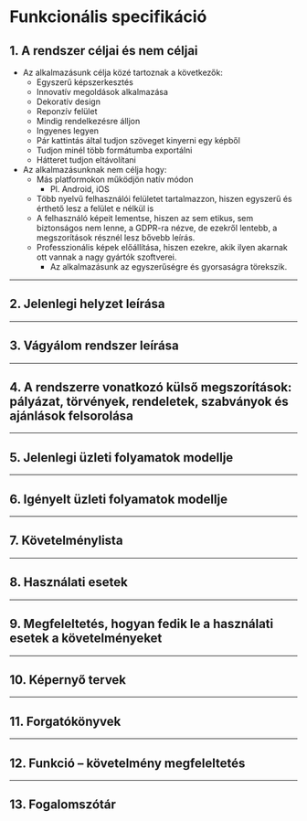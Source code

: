 # **Funkcionális specifikáció**
## 1. A rendszer céljai és nem céljai
* Az alkalmazásunk célja közé tartoznak a következők:
    * Egyszerű képszerkesztés
    * Innovatív megoldások alkalmazása
    * Dekoratív design
    * Reponzív felület
    * Mindig rendelkezésre álljon
    * Ingyenes legyen
    * Pár kattintás által tudjon szöveget kinyerni egy képből
    * Tudjon minél több formátumba exportálni
    * Hátteret tudjon eltávolítani
* Az alkalmazásunknak nem célja hogy:
    * Más platformokon működjön natív módon
        * Pl. Android, iOS
    * Több nyelvű felhasználói felületet tartalmazzon, hiszen egyszerű és érthető lesz a felület e nélkül is
    * A felhasználó képeit lementse, hiszen az sem etikus, sem biztonságos nem lenne, a GDPR-ra nézve, de ezekről lentebb, a megszorítások résznél lesz bővebb leírás.
    * Professzionális képek előállítása, hiszen ezekre, akik ilyen akarnak ott vannak a nagy gyártók szoftverei.
        * Az alkalmazásunk az egyszerűségre és gyorsaságra törekszik.
---
## 2. Jelenlegi helyzet leírása

---
## 3. Vágyálom rendszer leírása

---
## 4. A rendszerre vonatkozó külső megszorítások: pályázat, törvények, rendeletek, szabványok és ajánlások felsorolása

---
## 5. Jelenlegi üzleti folyamatok modellje

---
## 6. Igényelt üzleti folyamatok modellje

---
## 7. Követelménylista

---
## 8. Használati esetek

---
## 9. Megfeleltetés, hogyan fedik le a használati esetek a követelményeket

---
## 10. Képernyő tervek

---
## 11. Forgatókönyvek

---
## 12. Funkció – követelmény megfeleltetés

---
## 13. Fogalomszótár